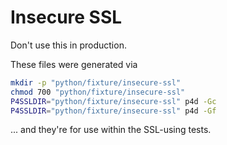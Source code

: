 # Insecure SSL

Don't use this in production.

These files were generated via

```bash
mkdir -p "python/fixture/insecure-ssl"
chmod 700 "python/fixture/insecure-ssl"
P4SSLDIR="python/fixture/insecure-ssl" p4d -Gc
P4SSLDIR="python/fixture/insecure-ssl" p4d -Gf
```

... and they're for use within the SSL-using tests.
